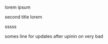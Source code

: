 lorem ipsum      

second title
lorem



sssss    


somes line for updates after upinin on very bad
